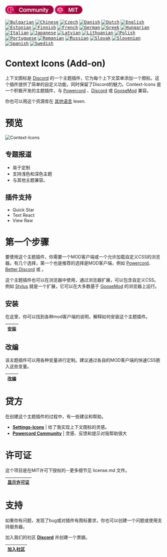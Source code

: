 [![Community](https://raw.githubusercontent.com/CorellanStoma/CorellanStoma/master/shields/community.png)](https://discord.gg/8W8E39Z)
[![License](https://raw.githubusercontent.com/CorellanStoma/CorellanStoma/master/shields/license.png)](https://github.com/CorellanStoma/Context-Icons/blob/main/license)

<kbd>[<img title="Bulgarian" alt="Bulgarian" src="https://corellanstoma.github.io/Assets/languages/bulgarian.png" width="40">](bulgarian.md)</kbd>
<kbd>[<img title="Chinese" alt="Chinese" src="https://corellanstoma.github.io/Assets/languages/chinese.png" width="40">](chinese.md)</kbd>
<kbd>[<img title="Czech" alt="Czech" src="https://corellanstoma.github.io/Assets/languages/czech.png" width="40">](czech.md)</kbd>
<kbd>[<img title="Danish" alt="Danish" src="https://corellanstoma.github.io/Assets/languages/danish.png" width="40">](danish.md)</kbd>
<kbd>[<img title="Dutch" alt="Dutch" src="https://corellanstoma.github.io/Assets/languages/dutch.png" width="40">](dutch.md)</kbd>
<kbd>[<img title="English" alt="English" src="https://corellanstoma.github.io/Assets/languages/english.png" width="40">](https://github.com/CorellanStoma/Context-Icons/blob/main/readme.md)</kbd>
<kbd>[<img title="Estonian" alt="Estonian" src="https://corellanstoma.github.io/Assets/languages/estonian.png" width="40">](estonian.md)</kbd>
<kbd>[<img title="Finnish" alt="Finnish" src="https://corellanstoma.github.io/Assets/languages/finnish.png" width="40">](finnish.md)</kbd>
<kbd>[<img title="French" alt="French" src="https://corellanstoma.github.io/Assets/languages/french.png" width="40">](french.md)</kbd>
<kbd>[<img title="German" alt="German" src="https://corellanstoma.github.io/Assets/languages/german.png" width="40">](german.md)</kbd>
<kbd>[<img title="Greek" alt="Greek" src="https://corellanstoma.github.io/Assets/languages/greek.png" width="40">](greek.md)</kbd>
<kbd>[<img title="Hungarian" alt="Hungarian" src="https://corellanstoma.github.io/Assets/languages/hungarian.png" width="40">](hungarian.md)</kbd>
<kbd>[<img title="Italian" alt="Italian" src="https://corellanstoma.github.io/Assets/languages/italian.png" width="40">](italian.md)</kbd>
<kbd>[<img title="Japanese" alt="Japanese" src="https://corellanstoma.github.io/Assets/languages/japanese.png" width="40">](japanese.md)</kbd>
<kbd>[<img title="Latvian" alt="Latvian" src="https://corellanstoma.github.io/Assets/languages/latvian.png" width="40">](latvian.md)</kbd>
<kbd>[<img title="Lithuanian" alt="Lithuanian" src="https://corellanstoma.github.io/Assets/languages/lithuanian.png" width="40">](lithuanian.md)</kbd>
<kbd>[<img title="Polish" alt="Polish" src="https://corellanstoma.github.io/Assets/languages/polish.png" width="40">](polish.md)</kbd>
<kbd>[<img title="Portuguese" alt="Portuguese" src="https://corellanstoma.github.io/Assets/languages/portuguese.png" width="40">](portuguese.md)</kbd>
<kbd>[<img title="Romanian" alt="Romanian" src="https://corellanstoma.github.io/Assets/languages/romanian.png" width="40">](romanian.md)</kbd>
<kbd>[<img title="Russian" alt="Russian" src="https://corellanstoma.github.io/Assets/languages/russian.png" width="40">](russian.md)</kbd>
<kbd>[<img title="Slovak" alt="Slovak" src="https://corellanstoma.github.io/Assets/languages/slovak.png" width="40">](slovak.md)</kbd>
<kbd>[<img title="Slovenian" alt="Slovenian" src="https://corellanstoma.github.io/Assets/languages/slovenian.png" width="40">](slovenian.md)</kbd>
<kbd>[<img title="Spanish" alt="Spanish" src="https://corellanstoma.github.io/Assets/languages/spanish.png" width="40">](.github/docs/spanish.md)</kbd>
<kbd>[<img title="Swedish" alt="Swedish" src="https://corellanstoma.github.io/Assets/languages/swedish.png" width="40">](swedish.md)</kbd>

# Context Icons (Add-on)

上下文图标是 [Discord](https://discord.com) 的一个主题插件，它为每个上下文菜单添加一个图标。这个插件提供了简单的自定义功能，同时保留了Discord的魅力。Context-Icons 是一个积极开发的主题插件，与 [Powercord](https://github.com/powercord-org/powercord) 、[Discord](https://github.com/BetterDiscord/BetterDiscord) 或 [GooseMod](https://github.com/GooseMod/GooseMod) 兼容。

你也可以用这个资源库在 [其他语言](https://github.com/CorellanStoma/Context-Icons/blob/main/.github/docs/translations.md) lesen.

# 预览

![Context-Icons](https://user-images.githubusercontent.com/58918358/132392397-b4bd4368-dafb-48dc-aacb-6a73d12f54c3.png)

## 专题报道

* 易于定制
* 支持浅色和深色主题
* 与其他主题兼容。

## 插件支持

* Quick Star
* Text React
* View Raw

# 第一个步骤

要使用这个主题插件，你需要一个MOD客户端或一个允许加载自定义CSS的浏览器。有几个选择，第一个也是推荐的选择是MOD客户端，例如 [Powercord](https://github.com/powercord-org/powercord)、[Better Discord](https://github.com/BetterDiscord/BetterDiscord) 或 。

这个主题插件也可以在浏览器中使用，通过浏览器扩展，可以包含自定义CSS。例如 [Stylus](https://github.com/openstyles/stylus) 就是一个扩展，它可以在大多数基于 [GooseMod](https://github.com/GooseMod/GooseMod) 的浏览器上运行。

## 安装

在这里，你可以找到各种mod客户端的说明，解释如何安装这个主题插件。

|[安装](https://github.com/CorellanStoma/Context-Icons/blob/main/.github/docs/02-installation/chinese.md)|
|---|

## 改编

该主题插件可以用各种变量进行定制。建议通过各自的MOD客户端的快速CSS嵌入这些变量。

|[改编](https://github.com/CorellanStoma/Context-Icons/blob/main/.github/docs/03-customizazion/chinese.md)|
|---|

# 贷方

在创建这个主题插件的过程中，有一些建议和帮助。

* [**Settings-Icons**](https://github.com/snappercord/Settings-Icons) | 给了我实现上下文图标的灵感。
* [**Powercord Community**](https://discord.gg/powercord) | 灵感、反馈和提示对我帮助很大

# 许可证

这个项目是在MIT许可下授权的--更多细节见 license.md 文件。

|[显示许可证](https://github.com/CorellanStoma/Context-Icons/blob/main/license)|
|---|

# 支持

如果你有问题，发现了bug或对插件有图标要求，你也可以创建一个问题或使用支持服务器。

加入我们的社区 [**Discord**](https://discord.com/) 并创建一个票据。

|[加入社区](https://discord.gg/8W8E39Z)|
|---|
